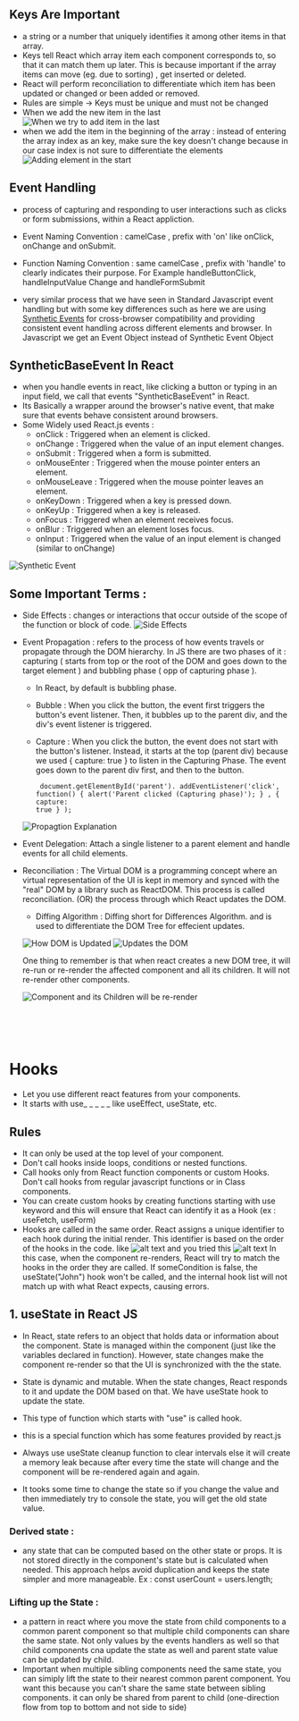 ## Keys Are Important

- a string or a number that uniquely identifies it among other items in that array.
- Keys tell React which array item each component corresponds to, so that it can match them up later. This is because important if the array items can move (eg. due to sorting) , get inserted or deleted. 
- React will perform reconciliation to differentiate which item has been updated or changed or been added or removed.
- Rules are simple -> Keys must be unique and must not be changed
- When we add the new item in the last 
![When we try to add item in the last](image-5.png)
- when we add the item in the beginning of the array :  instead of entering the array index as an key, make sure the key doesn't change because in our case index is not sure to differentiate the elements
![Adding element in the start ](image-6.png)

## Event Handling

- process of capturing and responding to user interactions such as clicks or form submissions, within a React appliction.

- Event Naming Convention : camelCase , prefix with 'on' like onClick, onChange and onSubmit.

- Function Naming Convention : same camelCase , prefix with 'handle' to clearly indicates their purpose. For Example handleButtonClick, handleInputValue Change and handleFormSubmit

- very similar process that we have seen in Standard Javascript event handling but with some key differences such as here we are using <u>Synthetic Events</u> for cross-browser compatibility and providing consistent event handling across different elements and browser.
  In Javascript we get an Event Object instead of Synthetic Event Object

## SyntheticBaseEvent In React

- when you handle events in react, like clicking a button or typing in an input field, we call that events "SyntheticBaseEvent" in React.
- Its Basically a wrapper around the browser's native event, that make sure that events behave consistent around browsers.
- Some Widely used React.js events :
  - onClick : Triggered when an element is clicked.
  - onChange : Triggered when the value of an input element changes.
  - onSubmit : Triggered when a form is submitted.
  - onMouseEnter : Triggered when the mouse pointer enters an element.
  - onMouseLeave : Triggered when the mouse pointer leaves an element.
  - onKeyDown : Triggered when a key is pressed down.
  - onKeyUp : Triggered when a key is released.
  - onFocus : Triggered when an element receives focus.
  - onBlur : Triggered when an element loses focus.
  - onInput : Triggered when the value of an input element is changed (similar to onChange)

![Synthetic Event](image.png)

## Some Important Terms :

- Side Effects : changes or interactions that occur outside of the scope of the function or block of code.
![Side Effects](image-9.png)

- Event Propagation : refers to the process of how events travels or propagate through the DOM hierarchy. In JS there are two phases of it : capturing ( starts from top or the root of the DOM and goes down to the target element ) and bubbling phase ( opp of capturing phase ).

  - In React, by default is bubbling phase.
  - Bubble : When you click the button, the event first triggers the button's event listener.
    Then, it bubbles up to the parent div, and the div's event listener is triggered.
  - Capture : When you click the button, the event does not start with the button's listener. Instead, it starts at the top (parent div) because we used { capture: true } to listen in the Capturing Phase.
    The event goes down to the parent div first, and then to the button.

    <code> document.getElementById('parent').
    addEventListener('click',
    function() {
    alert('Parent clicked (Capturing phase)');
    }
    , { capture: true }
    );
    </code>

  ![Propagtion Explanation](image-1.png)

- Event Delegation: Attach a single listener to a parent element and handle events for all child elements.

- Reconciliation : The Virtual DOM is a programming concept where an virtual representation of the UI is kept in memory and synced with the "real" DOM by a library such as ReactDOM. This process is called reconciliation.  (OR) the process through which React updates the DOM.

  - Diffing Algorithm : Diffing short for Differences Algorithm. and is used to differentiate the DOM Tree for effecient updates. 

  ![How DOM is Updated](image-2.png)
  ![Updates the DOM ](image-3.png)

  One thing to remember is that when react creates a new DOM tree, it will re-run or re-render the affected component and all its children. It will not re-render other components.

  ![Component and its Children will be re-render](image-4.png)
 
<br>
<br> 
<br>

# Hooks
- Let you use different react features from your components.
- It starts with use_ _ _ _ _   like useEffect, useState, etc. 

## Rules
- It can only be used at the top level of your component.
- Don't call hooks inside loops, conditions or nested functions.
- Call hooks only from React function components or custom Hooks. Don't call hooks from regular javascript functions or in Class components.
- You can create custom hooks by creating functions starting with use keyword and this will ensure that React can identify it as a Hook (ex : useFetch, useForm)
- Hooks are called in the same order. React assigns a unique identifier to each hook during the initial render. This identifier is based on the order of the hooks in the code.
like ![alt text](image-7.png)
and you tried this ![alt text](image-8.png)
In this case, when the component re-renders, React will try to match the hooks in the order they are called. If someCondition is false, the useState("John") hook won't be called, and the internal hook list will not match up with what React expects, causing errors.



## 1. useState in React JS

- In React, state refers to an object that holds data or information about the component. State is managed within the component (just like the variables declared in function). However, state changes make the component re-render so that the UI is synchronized with the the state.

- State is dynamic and mutable. When the state changes, React responds to it and update the DOM based on that. We have useState hook to update the state.

- This type of function which starts with "use" is called hook.

- this is a special function which has some features provided by react.js

- Always use useState cleanup function to clear intervals else it will create a memory leak because after every time the state will change and the component will be re-rendered again and again.

- It tooks some time to change the state so if you change the value and then immediately try to console the state, you will get the old state value.

### Derived state :
-  any state that can be computed based on the other state or props. It is not stored directly in the component's state but is calculated when needed.
This approach helps avoid duplication and keeps the state simpler and more manageable.
 Ex : const userCount = users.length;


### Lifting up the State : 
- a pattern in react where you move the state from child components to a common parent component so that multiple child components can share the same state. Not only values by the events handlers as well so that child components cna update the state as well and parent state value can be updated by child.
- Important when multiple sibling components need the same state, you can simiply lift the state to their nearest common parent component. You want this because you can't share the same state between sibling components. it can only be shared from parent to child (one-direction flow from top to bottom and not side to side)
